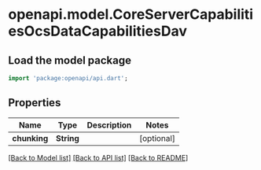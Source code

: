 # openapi.model.CoreServerCapabilitiesOcsDataCapabilitiesDav

## Load the model package
```dart
import 'package:openapi/api.dart';
```

## Properties
Name | Type | Description | Notes
------------ | ------------- | ------------- | -------------
**chunking** | **String** |  | [optional] 

[[Back to Model list]](../README.md#documentation-for-models) [[Back to API list]](../README.md#documentation-for-api-endpoints) [[Back to README]](../README.md)


